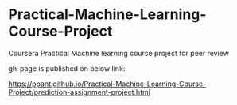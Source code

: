 # Practical-Machine-Learning-Course-Project
Coursera Practical Machine learning course project for peer review

gh-page is published on below link:

https://ppant.github.io/Practical-Machine-Learning-Course-Project/prediction-assignment-project.html

